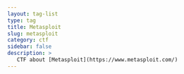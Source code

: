 ```yaml
---
layout: tag-list
type: tag
title: Metasploit
slug: metasploit
category: ctf
sidebar: false
description: >
   CTF about [Metasploit](https://www.metasploit.com/)
---
```

